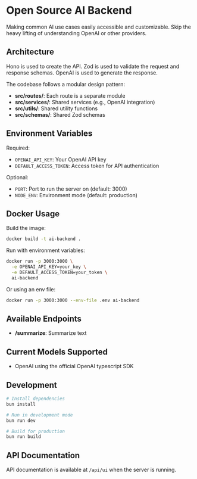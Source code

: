 # Open Source AI Backend

Making common AI use cases easily accessible and customizable. Skip the heavy lifting of understanding OpenAI or other providers.

## Architecture

Hono is used to create the API.
Zod is used to validate the request and response schemas.
OpenAI is used to generate the response.

The codebase follows a modular design pattern:

- **src/routes/**: Each route is a separate module
- **src/services/**: Shared services (e.g., OpenAI integration)  
- **src/utils/**: Shared utility functions
- **src/schemas/**: Shared Zod schemas

## Environment Variables

Required:
- `OPENAI_API_KEY`: Your OpenAI API key
- `DEFAULT_ACCESS_TOKEN`: Access token for API authentication

Optional:
- `PORT`: Port to run the server on (default: 3000)
- `NODE_ENV`: Environment mode (default: production)

## Docker Usage

Build the image:
```bash
docker build -t ai-backend .
```

Run with environment variables:
```bash
docker run -p 3000:3000 \
  -e OPENAI_API_KEY=your_key \
  -e DEFAULT_ACCESS_TOKEN=your_token \
  ai-backend
```

Or using an env file:
```bash
docker run -p 3000:3000 --env-file .env ai-backend
```

## Available Endpoints

- **/summarize**: Summarize text

## Current Models Supported

- OpenAI using the official OpenAI typescript SDK

## Development

```bash
# Install dependencies
bun install

# Run in development mode
bun run dev

# Build for production
bun run build
```

## API Documentation

API documentation is available at `/api/ui` when the server is running.
